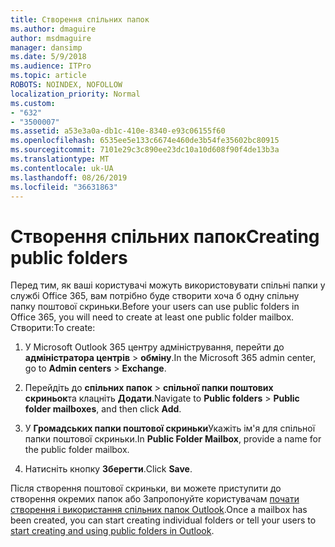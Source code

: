 ```yaml
---
title: Створення спільних папок
ms.author: dmaguire
author: msdmaguire
manager: dansimp
ms.date: 5/9/2018
ms.audience: ITPro
ms.topic: article
ROBOTS: NOINDEX, NOFOLLOW
localization_priority: Normal
ms.custom:
- "632"
- "3500007"
ms.assetid: a53e3a0a-db1c-410e-8340-e93c06155f60
ms.openlocfilehash: 6535ee5e133c6674e460de3b54fe35602bc80915
ms.sourcegitcommit: 7101e29c3c890ee23dc10a10d608f90f4de13b3a
ms.translationtype: MT
ms.contentlocale: uk-UA
ms.lasthandoff: 08/26/2019
ms.locfileid: "36631863"
---
```

# <a name="creating-public-folders"></a><span data-ttu-id="97624-102">Створення спільних папок</span><span class="sxs-lookup"><span data-stu-id="97624-102">Creating public folders</span></span>

<span data-ttu-id="97624-103">Перед тим, як ваші користувачі можуть використовувати спільні папки у службі Office 365, вам потрібно буде створити хоча б одну спільну папку поштової скриньки.</span><span class="sxs-lookup"><span data-stu-id="97624-103">Before your users can use public folders in Office 365, you will need to create at least one public folder mailbox.</span></span> <span data-ttu-id="97624-104">Створити:</span><span class="sxs-lookup"><span data-stu-id="97624-104">To create:</span></span>
  
1. <span data-ttu-id="97624-105">У Microsoft Outlook 365 центру адміністрування, перейти до **адміністратора центрів** \> **обміну**.</span><span class="sxs-lookup"><span data-stu-id="97624-105">In the Microsoft 365 admin center, go to **Admin centers** \> **Exchange**.</span></span>

2. <span data-ttu-id="97624-106">Перейдіть до **спільних папок** \> **спільної папки поштових скриньок**та клацніть **Додати**.</span><span class="sxs-lookup"><span data-stu-id="97624-106">Navigate to **Public folders** \> **Public folder mailboxes**, and then click **Add**.</span></span>

3. <span data-ttu-id="97624-107">У **Громадських папки поштової скриньки**Укажіть ім'я для спільної папки поштової скриньки.</span><span class="sxs-lookup"><span data-stu-id="97624-107">In **Public Folder Mailbox**, provide a name for the public folder mailbox.</span></span>

4. <span data-ttu-id="97624-108">Натисніть кнопку **Зберегти**.</span><span class="sxs-lookup"><span data-stu-id="97624-108">Click **Save**.</span></span>

<span data-ttu-id="97624-109">Після створення поштової скриньки, ви можете приступити до створення окремих папок або Запропонуйте користувачам [почати створення і використання спільних папок Outlook](https://support.office.com/article/Create-and-share-a-public-folder-in-Outlook-a2835011-d524-4a5c-a207-05c159bb2a97).</span><span class="sxs-lookup"><span data-stu-id="97624-109">Once a mailbox has been created, you can start creating individual folders or tell your users to [start creating and using public folders in Outlook](https://support.office.com/article/Create-and-share-a-public-folder-in-Outlook-a2835011-d524-4a5c-a207-05c159bb2a97).</span></span>
  